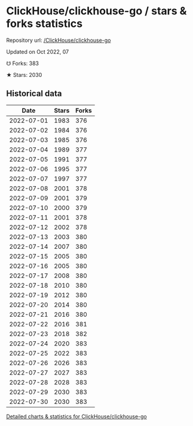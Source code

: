# ClickHouse/clickhouse-go / stars & forks statistics

Repository url: [/ClickHouse/clickhouse-go](https://github.com/ClickHouse/clickhouse-go)

Updated on Oct 2022, 07

☋ Forks: 383

★ Stars: 2030

## Historical data
| Date | Stars | Forks |
|------|-------|-------|
| 2022-07-01 | 1983 | 376 | 
| 2022-07-02 | 1984 | 376 | 
| 2022-07-03 | 1985 | 376 | 
| 2022-07-04 | 1989 | 377 | 
| 2022-07-05 | 1991 | 377 | 
| 2022-07-06 | 1995 | 377 | 
| 2022-07-07 | 1997 | 377 | 
| 2022-07-08 | 2001 | 378 | 
| 2022-07-09 | 2001 | 379 | 
| 2022-07-10 | 2000 | 379 | 
| 2022-07-11 | 2001 | 378 | 
| 2022-07-12 | 2002 | 378 | 
| 2022-07-13 | 2003 | 380 | 
| 2022-07-14 | 2007 | 380 | 
| 2022-07-15 | 2005 | 380 | 
| 2022-07-16 | 2005 | 380 | 
| 2022-07-17 | 2008 | 380 | 
| 2022-07-18 | 2010 | 380 | 
| 2022-07-19 | 2012 | 380 | 
| 2022-07-20 | 2014 | 380 | 
| 2022-07-21 | 2016 | 380 | 
| 2022-07-22 | 2016 | 381 | 
| 2022-07-23 | 2018 | 382 | 
| 2022-07-24 | 2020 | 383 | 
| 2022-07-25 | 2022 | 383 | 
| 2022-07-26 | 2026 | 383 | 
| 2022-07-27 | 2027 | 383 | 
| 2022-07-28 | 2028 | 383 | 
| 2022-07-29 | 2030 | 383 | 
| 2022-07-30 | 2030 | 383 | 


[Detailed charts & statistics for ClickHouse/clickhouse-go](https://reviewgithub.com/rep/ClickHouse/clickhouse-go)
